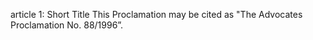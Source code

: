 article 1: Short Title
This Proclamation may be cited as &quot;The Advocates Proclamation No. 88&#x2F;1996”.
<ul>
</ul>